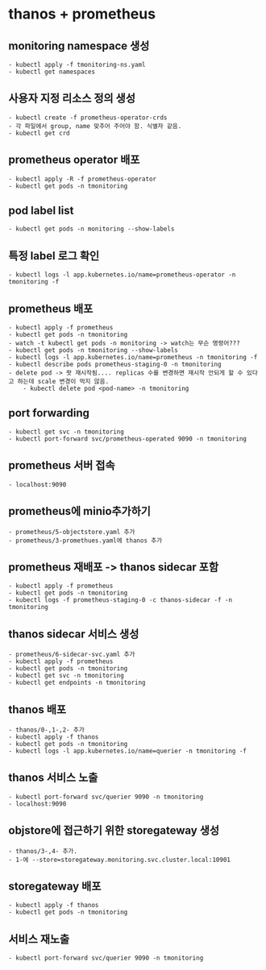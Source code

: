 # thanos + prometheus
## monitoring namespace 생성
    - kubectl apply -f tmonitoring-ns.yaml
    - kubectl get namespaces
## 사용자 지정 리소스 정의 생성
    - kubectl create -f prometheus-operator-crds
    - 각 파일에서 group, name 맞추어 주어야 함. 식별자 같음.
    - kubectl get crd
## prometheus operator 배포
    - kubectl apply -R -f prometheus-operator
    - kubectl get pods -n tmonitoring
## pod label list
    - kubectl get pods -n monitoring --show-labels
## 특정 label 로그 확인
    - kubectl logs -l app.kubernetes.io/name=prometheus-operator -n tmonitoring -f
## prometheus 배포
    - kubectl apply -f prometheus
    - kubectl get pods -n tmonitoring
    - watch -t kubectl get pods -n monitoring -> watch는 무슨 명령어???
    - kubectl get pods -n tmonitoring --show-labels
    - kubectl logs -l app.kubernetes.io/name=prometheus -n tmonitoring -f
    - kubectl describe pods prometheus-staging-0 -n tmonitoring
    - delete pod -> 팟 재시작됨.... replicas 수를 변경하면 재시작 안되게 할 수 있다고 하는데 scale 변경이 먹지 않음.
        - kubectl delete pod <pod-name> -n tmonitoring
## port forwarding
    - kubectl get svc -n tmonitoring
    - kubectl port-forward svc/prometheus-operated 9090 -n tmonitoring
## prometheus 서버 접속
    - localhost:9090
## prometheus에 minio추가하기
    - prometheus/5-objectstore.yaml 추가
    - prometheus/3-promethues.yaml에 thanos 추가
## prometheus 재배포 -> thanos sidecar 포함
    - kubectl apply -f prometheus
    - kubectl get pods -n tmonitoring
    - kubectl logs -f prometheus-staging-0 -c thanos-sidecar -f -n tmonitoring
## thanos sidecar 서비스 생성
    - prometheus/6-sidecar-svc.yaml 추가
    - kubectl apply -f prometheus
    - kubectl get pods -n tmonitoring
    - kubectl get svc -n tmonitoring
    - kubectl get endpoints -n tmonitoring
## thanos 배포
    - thanos/0-,1-,2- 추가
    - kubectl apply -f thanos
    - kubectl get pods -n tmonitoring
    - kubectl logs -l app.kubernetes.io/name=querier -n tmonitoring -f
## thanos 서비스 노출
    - kubectl port-forward svc/querier 9090 -n tmonitoring
    - localhost:9090
## objstore에 접근하기 위한 storegateway 생성
    - thanos/3-,4- 추가.
    - 1-에 --store=storegateway.monitoring.svc.cluster.local:10901
## storegateway 배포
    - kubectl apply -f thanos
    - kubectl get pods -n tmonitoring
## 서비스 재노출
    - kubectl port-forward svc/querier 9090 -n tmonitoring
